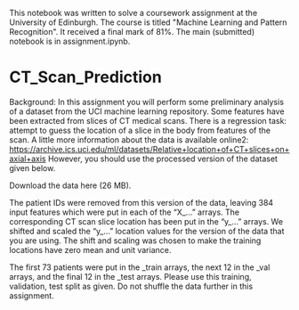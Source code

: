 This notebook was written to solve a coursework assignment at the University of Edinburgh. The course is titled "Machine Learning and Pattern Recognition". It received a final mark of 81%. The main (submitted) notebook is in assignment.ipynb.

# CT_Scan_Prediction
Background: In this assignment you will perform some preliminary analysis of a dataset from the UCI machine learning repository. Some features have been extracted from slices of CT medical scans. There is a regression task: attempt to guess the location of a slice in the body from features of the scan. A little more information about the data is available online2:
https://archive.ics.uci.edu/ml/datasets/Relative+location+of+CT+slices+on+axial+axis
However, you should use the processed version of the dataset given below.

Download the data here (26 MB).

The patient IDs were removed from this version of the data, leaving 384 input features which were put in each of the “X_...” arrays. The corresponding CT scan slice location has been put in the “y_...” arrays. We shifted and scaled the “y_...” location values for the version of the data that you are using. The shift and scaling was chosen to make the training locations have zero mean and unit variance.

The first 73 patients were put in the _train arrays, the next 12 in the _val arrays, and the final 12 in the _test arrays. Please use this training, validation, test split as given. Do not shuffle the data further in this assignment.
